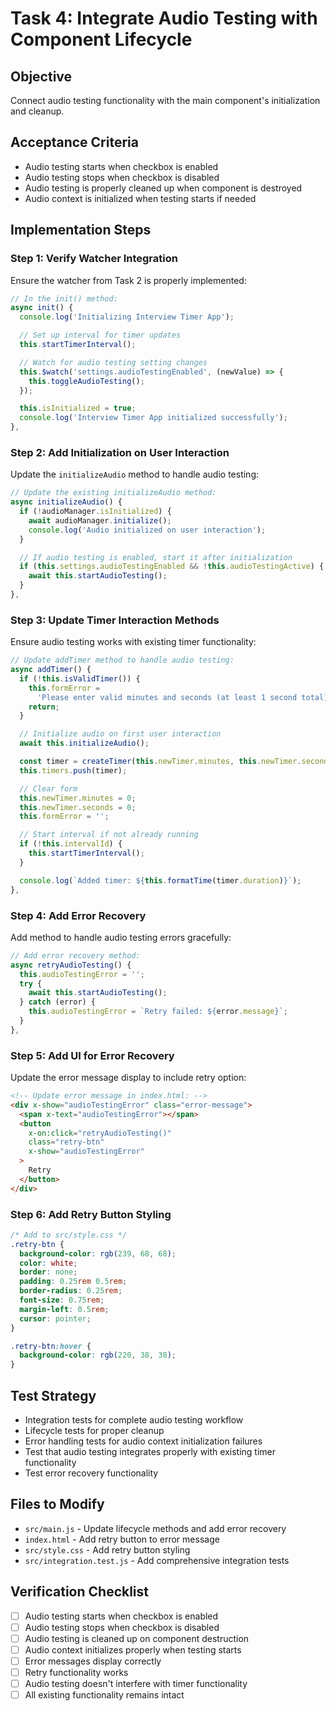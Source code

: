 # Task 4: Integrate Audio Testing with Component Lifecycle

## Objective

Connect audio testing functionality with the main component's initialization and cleanup.

## Acceptance Criteria

- Audio testing starts when checkbox is enabled
- Audio testing stops when checkbox is disabled
- Audio testing is properly cleaned up when component is destroyed
- Audio context is initialized when testing starts if needed

## Implementation Steps

### Step 1: Verify Watcher Integration

Ensure the watcher from Task 2 is properly implemented:

```javascript
// In the init() method:
async init() {
  console.log('Initializing Interview Timer App');

  // Set up interval for timer updates
  this.startTimerInterval();

  // Watch for audio testing setting changes
  this.$watch('settings.audioTestingEnabled', (newValue) => {
    this.toggleAudioTesting();
  });

  this.isInitialized = true;
  console.log('Interview Timer App initialized successfully');
},
```

### Step 2: Add Initialization on User Interaction

Update the `initializeAudio` method to handle audio testing:

```javascript
// Update the existing initializeAudio method:
async initializeAudio() {
  if (!audioManager.isInitialized) {
    await audioManager.initialize();
    console.log('Audio initialized on user interaction');
  }

  // If audio testing is enabled, start it after initialization
  if (this.settings.audioTestingEnabled && !this.audioTestingActive) {
    await this.startAudioTesting();
  }
},
```

### Step 3: Update Timer Interaction Methods

Ensure audio testing works with existing timer functionality:

```javascript
// Update addTimer method to handle audio testing:
async addTimer() {
  if (!this.isValidTimer()) {
    this.formError =
      'Please enter valid minutes and seconds (at least 1 second total)';
    return;
  }

  // Initialize audio on first user interaction
  await this.initializeAudio();

  const timer = createTimer(this.newTimer.minutes, this.newTimer.seconds);
  this.timers.push(timer);

  // Clear form
  this.newTimer.minutes = 0;
  this.newTimer.seconds = 0;
  this.formError = '';

  // Start interval if not already running
  if (!this.intervalId) {
    this.startTimerInterval();
  }

  console.log(`Added timer: ${this.formatTime(timer.duration)}`);
},
```

### Step 4: Add Error Recovery

Add method to handle audio testing errors gracefully:

```javascript
// Add error recovery method:
async retryAudioTesting() {
  this.audioTestingError = '';
  try {
    await this.startAudioTesting();
  } catch (error) {
    this.audioTestingError = `Retry failed: ${error.message}`;
  }
},
```

### Step 5: Add UI for Error Recovery

Update the error message display to include retry option:

```html
<!-- Update error message in index.html: -->
<div x-show="audioTestingError" class="error-message">
  <span x-text="audioTestingError"></span>
  <button
    x-on:click="retryAudioTesting()"
    class="retry-btn"
    x-show="audioTestingError"
  >
    Retry
  </button>
</div>
```

### Step 6: Add Retry Button Styling

```css
/* Add to src/style.css */
.retry-btn {
  background-color: rgb(239, 68, 68);
  color: white;
  border: none;
  padding: 0.25rem 0.5rem;
  border-radius: 0.25rem;
  font-size: 0.75rem;
  margin-left: 0.5rem;
  cursor: pointer;
}

.retry-btn:hover {
  background-color: rgb(220, 38, 38);
}
```

## Test Strategy

- Integration tests for complete audio testing workflow
- Lifecycle tests for proper cleanup
- Error handling tests for audio context initialization failures
- Test that audio testing integrates properly with existing timer functionality
- Test error recovery functionality

## Files to Modify

- `src/main.js` - Update lifecycle methods and add error recovery
- `index.html` - Add retry button to error message
- `src/style.css` - Add retry button styling
- `src/integration.test.js` - Add comprehensive integration tests

## Verification Checklist

- [ ] Audio testing starts when checkbox is enabled
- [ ] Audio testing stops when checkbox is disabled
- [ ] Audio testing is cleaned up on component destruction
- [ ] Audio context initializes properly when testing starts
- [ ] Error messages display correctly
- [ ] Retry functionality works
- [ ] Audio testing doesn't interfere with timer functionality
- [ ] All existing functionality remains intact
